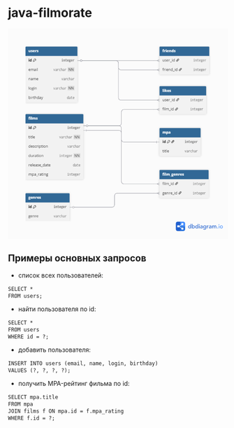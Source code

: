 # java-filmorate
![](src/main/resources/diagram.png)

## Примеры основных запросов
- список всех пользователей:
```
SELECT *
FROM users;
```
- найти пользователя по id:
```
SELECT *
FROM users
WHERE id = ?;
```
- добавить пользователя:
```
INSERT INTO users (email, name, login, birthday)
VALUES (?, ?, ?, ?);
```
- получить MPA-рейтинг фильма по id:
```
SELECT mpa.title
FROM mpa
JOIN films f ON mpa.id = f.mpa_rating
WHERE f.id = ?;
```